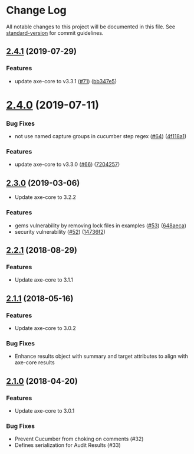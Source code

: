# Change Log

All notable changes to this project will be documented in this file. See [standard-version](https://github.com/conventional-changelog/standard-version) for commit guidelines.

## [2.4.1](https://github.com/dequelabs/axe-matchers/compare/v2.4.0...v2.4.1) (2019-07-29)


### Features

* update axe-core to v3.3.1 ([#71](https://github.com/dequelabs/axe-matchers/issues/71)) ([bb347e5](https://github.com/dequelabs/axe-matchers/commit/bb347e5))



# [2.4.0](https://github.com/dequelabs/axe-matchers/compare/v2.3.0...v2.4.0) (2019-07-11)

### Bug Fixes

* not use named capture groups in cucumber step regex ([#64](https://github.com/dequelabs/axe-matchers/issues/64)) ([4f118a1](https://github.com/dequelabs/axe-matchers/commit/4f118a1))

### Features

* update axe-core to v3.3.0 ([#66](https://github.com/dequelabs/axe-matchers/issues/66)) ([7204257](https://github.com/dequelabs/axe-matchers/commit/7204257))

## [2.3.0](https://github.com/dequelabs/axe-matchers/compare/v2.2.1...v2.3.0) (2019-03-06)


* Update axe-core to 3.2.2

### Features

* gems vulnerability by removing lock files in examples ([#53](https://github.com/dequelabs/axe-matchers/issues/53)) ([648aeca](https://github.com/dequelabs/axe-matchers/commit/648aeca))
* security vulnerability ([#52](https://github.com/dequelabs/axe-matchers/issues/52)) ([14736f2](https://github.com/dequelabs/axe-matchers/commit/14736f2))


<a name="2.2.1"></a>
## [2.2.1](https://github.com/dequelabs/axe-matchers/compare/v2.1.1...v2.2.1) (2018-08-29)

### Features

* Update axe-core to 3.1.1


<a name="2.1.1"></a>
## [2.1.1](https://github.com/dequelabs/axe-matchers/compare/v2.1.0...v2.1.1) (2018-05-16)

### Features

* Update axe-core to 3.0.2

### Bug Fixes

* Enhance results object with summary and target attributes to align with axe-core results


<a name="2.1.0"></a>
## [2.1.0](https://github.com/dequelabs/axe-matchers/compare/v2.0.0...v2.0.1) (2018-04-20)

### Features

* Update axe-core to 3.0.1

### Bug Fixes

* Prevent Cucumber from choking on comments (#32)
* Defines serialization for Audit Results (#33)